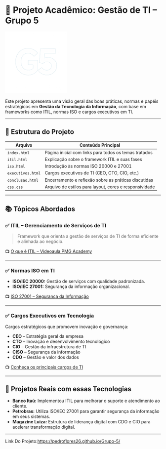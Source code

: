 # 💼 Projeto Acadêmico: Gestão de TI – Grupo 5

<img src="img/ChatGPT Image 18 de jun. de 2025, 16_12_33.png" alt="Logo Grupo 5" width="200"/>

Este projeto apresenta uma visão geral das boas práticas, normas e papéis estratégicos em **Gestão da Tecnologia da Informação**, com base em frameworks como ITIL, normas ISO e cargos executivos em TI.

---

## 📁 Estrutura do Projeto

| Arquivo           | Conteúdo Principal                                      |
|-------------------|---------------------------------------------------------|
| `index.html`      | Página inicial com links para todos os temas tratados   |
| `itil.html`       | Explicação sobre o framework ITIL e suas fases          |
| `iso.html`        | Introdução às normas ISO 20000 e 27001                  |
| `executivos.html` | Cargos executivos de TI (CEO, CTO, CIO, etc.)          |
| `conclusao.html`  | Encerramento e reflexão sobre as práticas discutidas    |
| `css.css`         | Arquivo de estilos para layout, cores e responsividade  |

---

## 📚 Tópicos Abordados

### ✅ ITIL – Gerenciamento de Serviços de TI

> Framework que orienta a gestão de serviços de TI de forma eficiente e alinhada ao negócio.

📺 [O que é ITIL – Videoaula PMG Academy](https://www.youtube.com/watch?v=7xJrjPLeycw)

---

### ✅ Normas ISO em TI

- **ISO/IEC 20000:** Gestão de serviços com qualidade padronizada.
- **ISO/IEC 27001:** Segurança da informação organizacional.

📺 [ISO 27001 – Segurança da Informação](https://www.youtube.com/watch?v=R8_nyK7h7NI)

---

### ✅ Cargos Executivos em Tecnologia

Cargos estratégicos que promovem inovação e governança:

- **CEO** – Estratégia geral da empresa
- **CTO** – Inovação e desenvolvimento tecnológico
- **CIO** – Gestão da infraestrutura de TI
- **CISO** – Segurança da informação
- **CDO** – Gestão e valor dos dados

📺 [Conheça os principais cargos de TI](https://www.youtube.com/watch?v=pRBmPqD4GGg)

---

## 🧪 Projetos Reais com essas Tecnologias

- **Banco Itaú:** Implementou ITIL para melhorar o suporte e atendimento ao cliente.
- **Petrobras:** Utiliza ISO/IEC 27001 para garantir segurança da informação em seus sistemas.
- **Magazine Luiza:** Estrutura de liderança digital com CDO e CIO para acelerar transformação digital.

---

Link Do Projeto:https://pedroflores26.github.io/Grupo-5/
